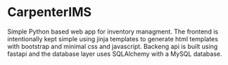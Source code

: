# CarpenterIMS
Simple Python based web app for inventory managment. The frontend is intentionally kept simple using jinja templates to generate html templates with bootstrap and minimal css and javascript. Backeng api is built using fastapi and the database layer uses SQLAlchemy with a MySQL database.
